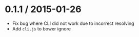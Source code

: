 0.1.1 / 2015-01-26
==================

*   Fix bug where CLI did not work due to incorrect resolving
*   Add `cli.js` to bower ignore
